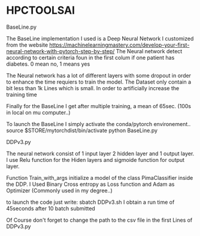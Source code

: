 # HPCTOOLSAI

BaseLine.py

The BaseLine implementation I used is a Deep Neural Network I customized from the website https://machinelearningmastery.com/develop-your-first-neural-network-with-pytorch-step-by-step/ The Neural network detect according to certain criteria foun in the first colum if one patient has diabetes. 0 mean no, 1 means yes

The Neural network has a lot of different layers with some dropout in order to enhance the time requiers to train the model. The Dataset only contain a bit less than 1k Lines which is small. In order to artificially increase the training time

Finally for the BaseLine I get after multiple training, a mean of 65sec. (100s in local on mu computer..)

To launch the BaseLine I simply activate the conda/pytorch environement.. source $STORE/mytorchdist/bin/activate python BaseLine.py

DDPv3.py

The neural network consist of 1 input layer 2 hidden layer and 1 output layer. I use Relu function for the Hiden layers and sigmoide function for output layer.

Function Train_with_args initialize a model of the class PimaClassifier inside the DDP. I Used Binary Cross entropy as Loss function and Adam as Optimizer (Commonly used in my degree..)

to launch the code just write: sbatch DDPv3.sh I obtain a run time of 45seconds after 10 batch submitted

Of Course don't forget to change the path to the csv file in the first Lines of DDPv3.py
